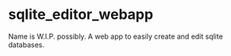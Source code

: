 # sqlite_editor_webapp
Name is W.I.P. possibly. A web app to easily create and edit sqlite databases. 
